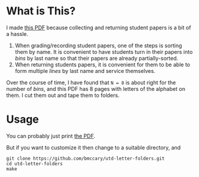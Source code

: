 # What is This?

I made [this PDF](https://bmccary.github.io/utd-letter-folders/letters.pdf) because collecting and returning student papers is a bit of a hassle.

1. When grading/recording student papers, one of the steps is sorting them by name. It is convenient to have students turn in their papers into *bins* by last name so that their papers are already partially-sorted.
2. When returning students papers, it is convenient for them to be able to form multiple *lines* by last name and service themselves.

Over the course of time, I have found that `N = 8` is about right for the number of *bins*, and this PDF has 8 pages with letters of the alphabet on them.
I cut them out and tape them to folders. 

# Usage

You can probably just print [the PDF](https://bmccary.github.io/utd-letter-folders/letters.pdf).

But if you want to customize it then change to a suitable directory, and

```
git clone https://github.com/bmccary/utd-letter-folders.git
cd utd-letter-folders
make
```
